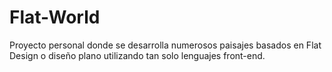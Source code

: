 # Flat-World
Proyecto personal donde se desarrolla numerosos paisajes basados en Flat Design o diseño plano utilizando tan solo lenguajes front-end.

